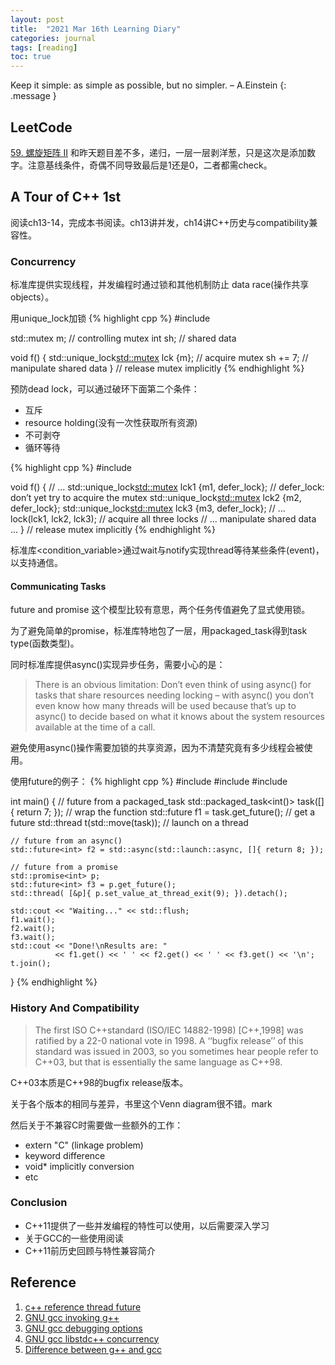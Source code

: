 ```yaml
---
layout: post
title:  "2021 Mar 16th Learning Diary"
categories: journal
tags: [reading]
toc: true
--- 
```

Keep it simple: as simple as possible, but no simpler. – A.Einstein
{: .message }

## LeetCode
[59. 螺旋矩阵 II](https://leetcode-cn.com/problems/spiral-matrix-ii/)
和昨天题目差不多，递归，一层一层剥洋葱，只是这次是添加数字。注意基线条件，奇偶不同导致最后是1还是0，二者都需check。

## A Tour of C++ 1st
阅读ch13-14，完成本书阅读。ch13讲并发，ch14讲C++历史与compatibility兼容性。

### Concurrency
标准库提供<thread>实现线程，并发编程时通过锁和其他机制防止 data race(操作共享objects）。

用unique_lock<mutex>加锁
{% highlight cpp %}
#include <mutex>

std::mutex m; // controlling mutex
int sh; // shared data

void f() {
    std::unique_lock<std::mutex> lck {m}; // acquire mutex
    sh += 7;                              // manipulate shared data
}   // release mutex implicitly
{% endhighlight %}

预防dead lock，可以通过破环下面第二个条件：
- 互斥
- resource holding(没有一次性获取所有资源)
- 不可剥夺
- 循环等待

{% highlight cpp %}
#include <mutex>

void f() {
    // ...
    std::unique_lock<std::mutex> lck1 {m1, defer_lock}; // defer_lock: don’t yet try to acquire the mutex
    std::unique_lock<std::mutex> lck2 {m2, defer_lock};
    std::unique_lock<std::mutex> lck3 {m3, defer_lock};
    // ...
    lock(lck1, lck2, lck3);					 // acquire all three locks
    // ... manipulate shared data ...
}   // release mutex implicitly
{% endhighlight %}

标准库<condition_variable>通过wait与notify实现thread等待某些条件(event)，以支持通信。

#### Communicating Tasks

future and promise 这个模型比较有意思，两个任务传值避免了显式使用锁。

为了避免简单的promise，标准库特地包了一层，用packaged_task得到task type(函数类型)。

同时标准库提供async()实现异步任务，需要小心的是：
> There is an obvious limitation: Don’t even think of using async() for tasks that share resources needing locking – with async() you don’t even know how many threads will be used because that’s up to async() to decide based on what it knows about the system resources available at the time of a call.

避免使用async()操作需要加锁的共享资源，因为不清楚究竟有多少线程会被使用。


使用future的例子：
{% highlight cpp %}
#include <iostream>
#include <future>
#include <thread>
 
int main()
{
    // future from a packaged_task
    std::packaged_task<int()> task([]{ return 7; }); // wrap the function
    std::future<int> f1 = task.get_future();  // get a future
    std::thread t(std::move(task)); // launch on a thread
 
    // future from an async()
    std::future<int> f2 = std::async(std::launch::async, []{ return 8; });
 
    // future from a promise
    std::promise<int> p;
    std::future<int> f3 = p.get_future();
    std::thread( [&p]{ p.set_value_at_thread_exit(9); }).detach();
 
    std::cout << "Waiting..." << std::flush;
    f1.wait();
    f2.wait();
    f3.wait();
    std::cout << "Done!\nResults are: "
              << f1.get() << ' ' << f2.get() << ' ' << f3.get() << '\n';
    t.join();
}
{% endhighlight %}

### History And Compatibility

> The first ISO C++standard (ISO/IEC 14882-1998) [C++,1998] was ratified by a 22-0 national vote in 1998. A ‘‘bugfix release’’ of this standard was issued in 2003, so you sometimes hear people refer to C++03, but that is essentially the same language as C++98.

C++03本质是C++98的bugfix release版本。

关于各个版本的相同与差异，书里这个Venn diagram很不错。mark

然后关于不兼容C时需要做一些额外的工作：
- extern "C" (linkage problem)
- keyword difference
- void* implicitly conversion
- etc

### Conclusion
- C++11提供了一些并发编程的特性可以使用，以后需要深入学习
- 关于GCC的一些使用阅读
- C++11前历史回顾与特性兼容简介

## Reference
1. [c++ reference thread future](https://en.cppreference.com/w/cpp/thread/future)
2. [GNU gcc invoking g++](https://gcc.gnu.org/onlinedocs/gcc/Invoking-G_002b_002b.html)
3. [GNU gcc debugging options](https://gcc.gnu.org/onlinedocs/gcc/Debugging-Options.html#Debugging-Options)
4. [GNU gcc libstdc++ concurrency](https://gcc.gnu.org/onlinedocs/libstdc++/manual/using_concurrency.html)
5. [Difference between g++ and gcc](https://stackoverflow.com/questions/172587/what-is-the-difference-between-g-and-gcc)
